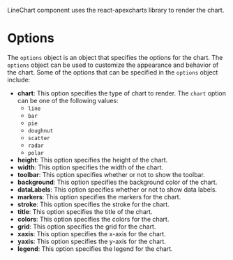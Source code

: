 LineChart component uses the react-apexcharts library to render the chart.

# Options

The `options` object is an object that specifies the options for the chart. The `options` object can be used to customize the appearance and behavior of the chart. Some of the options that can be specified in the `options` object include:

- **chart**: This option specifies the type of chart to render. The `chart` option can be one of the following values:
  - `line`
  - `bar`
  - `pie`
  - `doughnut`
  - `scatter`
  - `radar`
  - `polar`
- **height**: This option specifies the height of the chart.
- **width**: This option specifies the width of the chart.
- **toolbar**: This option specifies whether or not to show the toolbar.
- **background**: This option specifies the background color of the chart.
- **dataLabels**: This option specifies whether or not to show data labels.
- **markers**: This option specifies the markers for the chart.
- **stroke**: This option specifies the stroke for the chart.
- **title**: This option specifies the title of the chart.
- **colors**: This option specifies the colors for the chart.
- **grid**: This option specifies the grid for the chart.
- **xaxis**: This option specifies the x-axis for the chart.
- **yaxis**: This option specifies the y-axis for the chart.
- **legend**: This option specifies the legend for the chart.

